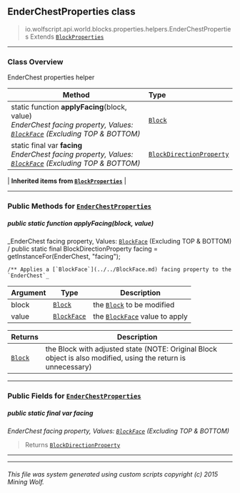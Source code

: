 ## EnderChestProperties __class__

>io.wolfscript.api.world.blocks.properties.helpers.EnderChestProperties
>Extends [`BlockProperties`](BlockProperties.md)

---

### Class Overview

EnderChest properties helper

Method | Type   
--- | :--- 
static function __applyFacing__(block, value) <br> _EnderChest facing property, Values: [`BlockFace`](../../BlockFace.md) (Excluding TOP & BOTTOM)_ | [`Block`](../../Block.md)
static final var __facing__ <br> _EnderChest facing property, Values: [`BlockFace`](../../BlockFace.md) (Excluding TOP & BOTTOM)_ | [`BlockDirectionProperty`](../BlockDirectionProperty.md)
 |
__Inherited items from [`BlockProperties`](BlockProperties.md)__ |





---


### Public Methods for [`EnderChestProperties`](EnderChestProperties.md)

##### <a id='applyfacing'></a>public static function __applyFacing__(block, value)

_EnderChest facing property, Values: [`BlockFace`](../../BlockFace.md) (Excluding TOP & BOTTOM) /
    public static final BlockDirectionProperty facing = getInstanceFor(EnderChest, "facing");

    /** Applies a [`BlockFace`](../../BlockFace.md) facing property to the `EnderChest`_

Argument | Type | Description  
--- | --- | --- 
block | [`Block`](../../Block.md) | the [`Block`](../../Block.md) to be modified
value | [`BlockFace`](../../BlockFace.md) | the [`BlockFace`](../../BlockFace.md) value to apply

Returns | Description
--- | --- 
[`Block`](../../Block.md) | the Block with adjusted state (NOTE: Original Block object is also modified, using the return is unnecessary)


---

### Public Fields for [`EnderChestProperties`](EnderChestProperties.md)

##### <a id='facing'></a>public static final var __facing__

_EnderChest facing property, Values: [`BlockFace`](../../BlockFace.md) (Excluding TOP & BOTTOM)_

>Returns
>  [`BlockDirectionProperty`](../BlockDirectionProperty.md)

---


---


###### This file was system generated using custom scripts copyright (c) 2015 Mining Wolf.
	

